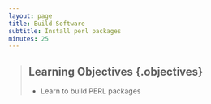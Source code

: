 ```yaml
---
layout: page
title: Build Software
subtitle: Install perl packages
minutes: 25
---
```


> ## Learning Objectives {.objectives}
>
> * Learn to build PERL packages


